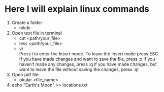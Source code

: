 # Here I will explain linux commands 

1. Create a folder
   * mkdir <name> 
2. Open text file in terminal
   * cat <path/your_file> 
   * less <path/your_file>
   * vi  
         Press i to enter the Insert mode.
         To leave the Insert mode press ESC.
         If you have made changes and want to save the file, press :x
         If you haven't made any changes, press :q
         If you have made changes, but want to leave the file without saving the changes, press :q!
4. Open pdf file
   * okular <file_name> 
5. echo "Earth's Moon" >> locations.txt
